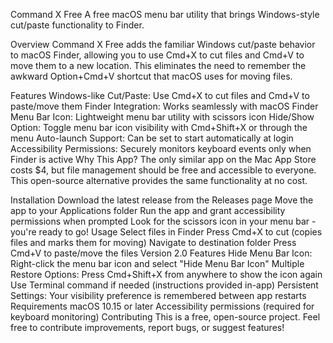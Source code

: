 Command X Free
A free macOS menu bar utility that brings Windows-style cut/paste functionality to Finder.

Overview
Command X Free adds the familiar Windows cut/paste behavior to macOS Finder, allowing you to use Cmd+X to cut files and Cmd+V to move them to a new location. This eliminates the need to remember the awkward Option+Cmd+V shortcut that macOS uses for moving files.

Features
Windows-like Cut/Paste: Use Cmd+X to cut files and Cmd+V to paste/move them
Finder Integration: Works seamlessly with macOS Finder
Menu Bar Icon: Lightweight menu bar utility with scissors icon
Hide/Show Option: Toggle menu bar icon visibility with Cmd+Shift+X or through the menu
Auto-launch Support: Can be set to start automatically at login
Accessibility Permissions: Securely monitors keyboard events only when Finder is active
Why This App?
The only similar app on the Mac App Store costs $4, but file management should be free and accessible to everyone. This open-source alternative provides the same functionality at no cost.

Installation
Download the latest release from the Releases page
Move the app to your Applications folder
Run the app and grant accessibility permissions when prompted
Look for the scissors icon in your menu bar - you're ready to go!
Usage
Select files in Finder
Press Cmd+X to cut (copies files and marks them for moving)
Navigate to destination folder
Press Cmd+V to paste/move the files
Version 2.0 Features
Hide Menu Bar Icon: Right-click the menu bar icon and select "Hide Menu Bar Icon"
Multiple Restore Options:
Press Cmd+Shift+X from anywhere to show the icon again
Use Terminal command if needed (instructions provided in-app)
Persistent Settings: Your visibility preference is remembered between app restarts
Requirements
macOS 10.15 or later
Accessibility permissions (required for keyboard monitoring)
Contributing
This is a free, open-source project. Feel free to contribute improvements, report bugs, or suggest features!
